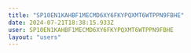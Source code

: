 ```yaml
---
title: "SP10EN1KAHBF1MECMD6XY6FKYPQXMT6WTPPN9FBHE"
date: 2024-07-21T18:38:15.933Z
user: SP10EN1KAHBF1MECMD6XY6FKYPQXMT6WTPPN9FBHE
layout: "users"
---
```

    